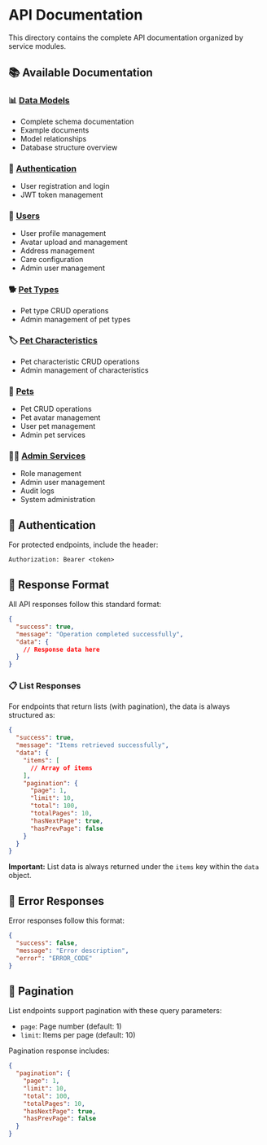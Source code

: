 # API Documentation

This directory contains the complete API documentation organized by service modules.

## 📚 Available Documentation

### 📊 [Data Models](./models.md)
- Complete schema documentation
- Example documents
- Model relationships
- Database structure overview

### 🔐 [Authentication](./authentication.md)
- User registration and login
- JWT token management

### 👥 [Users](./users.md)
- User profile management
- Avatar upload and management
- Address management
- Care configuration
- Admin user management

### 🐕 [Pet Types](./pet-types.md)
- Pet type CRUD operations
- Admin management of pet types

### 🏷️ [Pet Characteristics](./pet-characteristics.md)
- Pet characteristic CRUD operations
- Admin management of characteristics

### 🐾 [Pets](./pets.md)
- Pet CRUD operations
- Pet avatar management
- User pet management
- Admin pet services

### 👨‍💼 [Admin Services](./admin.md)
- Role management
- Admin user management
- Audit logs
- System administration

## 🔐 Authentication

For protected endpoints, include the header:
```
Authorization: Bearer <token>
```

## 📝 Response Format

All API responses follow this standard format:

```json
{
  "success": true,
  "message": "Operation completed successfully",
  "data": {
    // Response data here
  }
}
```

### 📋 List Responses

For endpoints that return lists (with pagination), the data is always structured as:

```json
{
  "success": true,
  "message": "Items retrieved successfully",
  "data": {
    "items": [
      // Array of items
    ],
    "pagination": {
      "page": 1,
      "limit": 10,
      "total": 100,
      "totalPages": 10,
      "hasNextPage": true,
      "hasPrevPage": false
    }
  }
}
```

**Important:** List data is always returned under the `items` key within the `data` object.

## 🚨 Error Responses

Error responses follow this format:

```json
{
  "success": false,
  "message": "Error description",
  "error": "ERROR_CODE"
}
```

## 📄 Pagination

List endpoints support pagination with these query parameters:
- `page`: Page number (default: 1)
- `limit`: Items per page (default: 10)

Pagination response includes:
```json
{
  "pagination": {
    "page": 1,
    "limit": 10,
    "total": 100,
    "totalPages": 10,
    "hasNextPage": true,
    "hasPrevPage": false
  }
}
``` 